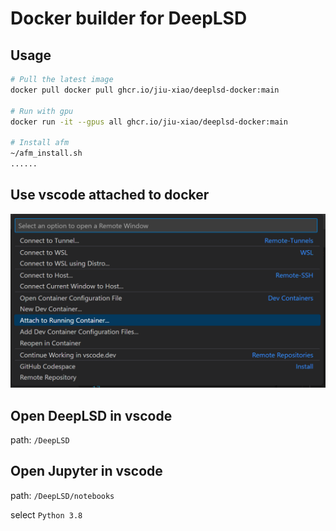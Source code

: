 # Docker builder for DeepLSD

## Usage

```bash
# Pull the latest image
docker pull docker pull ghcr.io/jiu-xiao/deeplsd-docker:main

# Run with gpu
docker run -it --gpus all ghcr.io/jiu-xiao/deeplsd-docker:main

# Install afm
~/afm_install.sh
......
```

## Use vscode attached to docker

![image](./imgs/attach_docker.png)

## Open DeepLSD in vscode

path: `/DeepLSD`

## Open Jupyter in vscode

path: `/DeepLSD/notebooks`

select `Python 3.8`
